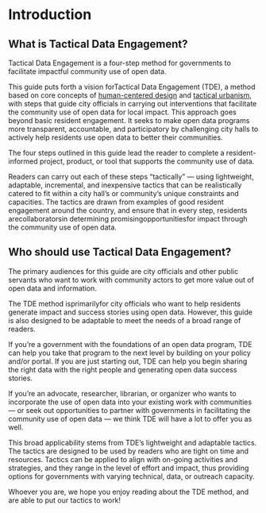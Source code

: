 # Introduction

## What is Tactical Data Engagement?

Tactical Data Engagement is a four-step method for governments to facilitate impactful community use of open data.

This guide puts forth a vision forTactical Data Engagement \(TDE\), a method based on core concepts of [human-centered design](https://en.wikipedia.org/wiki/Human-centered_design) and [tactical urbanism](https://issuu.com/streetplanscollaborative/docs/tactical_urbanism_vol_2_final), with steps that guide city officials in carrying out interventions that facilitate the community use of open data for local impact. This approach goes beyond basic resident engagement. It seeks to make open data programs more transparent, accountable, and participatory by challenging city halls to actively help residents use open data to better their communities.

The four steps outlined in this guide lead the reader to complete a resident-informed project, product, or tool that supports the community use of data.

Readers can carry out each of these steps “tactically” — using lightweight, adaptable, incremental, and inexpensive tactics that can be realistically catered to fit within a city hall’s or community’s unique constraints and capacities. The tactics are drawn from examples of good resident engagement around the country, and ensure that in every step, residents arecollaboratorsin determining promisingopportunitiesfor impact through the community use of open data.

## Who should use Tactical Data Engagement?

The primary audiences for this guide are city officials and other public servants who want to work with community actors to get more value out of open data and information.

The TDE method isprimarilyfor city officials who want to help residents generate impact and success stories using open data. However, this guide is also designed to be adaptable to meet the needs of a broad range of readers.

If you’re a government with the foundations of an open data program, TDE can help you take that program to the next level by building on your policy and/or portal. If you are just starting out, TDE can help you begin sharing the right data with the right people and generating open data success stories.

If you’re an advocate, researcher, librarian, or organizer who wants to incorporate the use of open data into your existing work with communities — or seek out opportunities to partner with governments in facilitating the community use of open data — we think TDE will have a lot to offer you as well.

This broad applicability stems from TDE’s lightweight and adaptable tactics. The tactics are designed to be used by readers who are tight on time and resources. Tactics can be applied to align with on-going activities and strategies, and they range in the level of effort and impact, thus providing options for governments with varying technical, data, or outreach capacity.

Whoever you are, we hope you enjoy reading about the TDE method, and are able to put our tactics to work!

  


